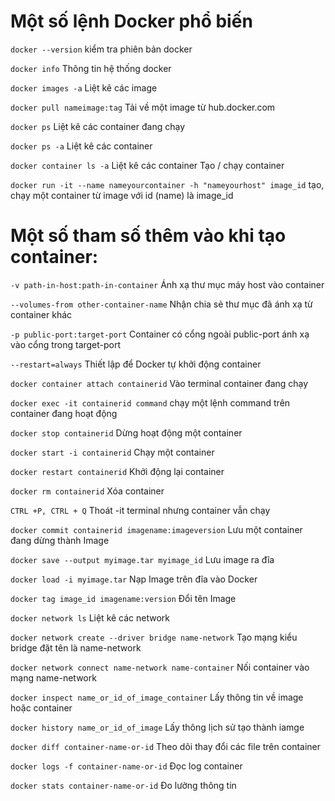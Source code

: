 # Một số lệnh Docker phổ biến
`docker --version` kiểm tra phiên bản docker

`docker info` Thông tin hệ thống docker

`docker images -a`
Liệt kê các image

`docker pull nameimage:tag`
Tải về một image từ hub.docker.com

`docker ps`
Liệt kê các container đang chạy

`docker ps -a`
Liệt kê các container

`docker container ls -a`
Liệt kê các container
Tạo / chạy container

`docker run -it --name nameyourcontainer -h "nameyourhost" image_id`
tạo, chạy một container từ image với id (name) là image_id

# Một số tham số thêm vào khi tạo container:

`-v path-in-host:path-in-container`
Ánh xạ thư mục máy host vào container

`--volumes-from other-container-name`
Nhận chia sẻ thư mục đã ánh xạ từ container khác

`-p public-port:target-port`
Container có cổng ngoài public-port ánh xạ vào cổng trong target-port

`--restart=always`
Thiết lập để Docker tự khởi động container

`docker container attach containerid`
Vào terminal container đang chạy

`docker exec -it containerid command`
chạy một lệnh command trên container đang hoạt động

`docker stop containerid` Dừng hoạt động một container

`docker start -i containerid`
Chạy một container

`docker restart containerid`
Khởi động lại container

`docker rm containerid`
Xóa container

`CTRL +P, CTRL + Q`
Thoát -it terminal nhưng container vẫn chạy

`docker commit containerid imagename:imageversion`
Lưu một container đang dừng thành Image

`docker save --output myimage.tar myimage_id`
Lưu image ra đĩa

`docker load -i myimage.tar`
Nạp Image trên đĩa vào Docker

`docker tag image_id imagename:version`
Đổi tên Image

`docker network ls`
Liệt kê các network

`docker network create --driver bridge name-network`
Tạo mạng kiểu bridge đặt tên là name-network

`docker network connect name-network name-container`
Nối container vào mạng name-network

`docker inspect name_or_id_of_image_container`
Lấy thông tin về image hoặc container

`docker history name_or_id_of_image`
Lấy thông lịch sử tạo thành iamge

`docker diff container-name-or-id`
Theo dõi thay đổi các file trên container

`docker logs -f container-name-or-id`
Đọc log container

`docker stats container-name-or-id`
Đo lường thông tin
